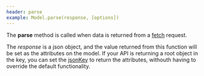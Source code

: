 ```yaml
---
header: parse
example: Model.parse(response, [options])
---
```


The **parse** method is called when data is returned from a [fetch](http://backbonejs.org#Model-fetch) request.

The *response* is a json object, and the value returned from this function will be set as the attributes on the model.  If your API is returning a root object in the key, you can set the [jsonKey](#jsonkey) to return the attributes, withouth having to override the default functionality.


